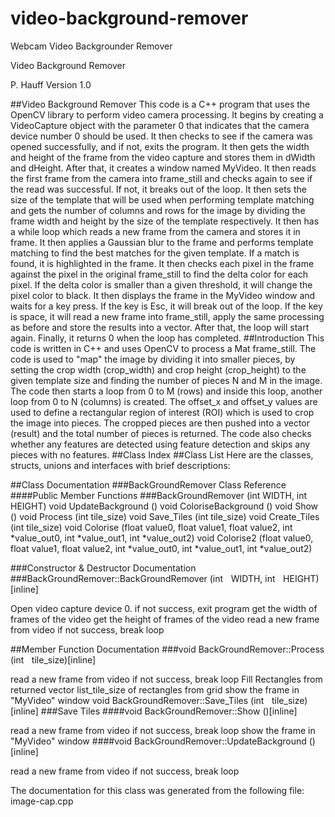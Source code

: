 # video-background-remover
Webcam Video Backgrounder Remover



Video Background Remover

P.  Hauff
Version  1.0

##Video Background Remover
This code is a C++ program that uses the OpenCV library to perform video camera processing. It begins by creating a VideoCapture object with the parameter 0 that indicates that the camera device number 0 should be used. It then checks to see if the camera was opened successfully, and if not, exits the program. It then gets the width and height of the frame from the video capture and stores them in dWidth and dHeight. After that, it creates a window named MyVideo.
It then reads the first frame from the camera into frame_still and checks again to see if the read was successful. If not, it breaks out of the loop. It then sets the size of the template that will be used when performing template matching and gets the number of columns and rows for the image by dividing the frame width and height by the size of the template respectively.
It then has a while loop which reads a new frame from the camera and stores it in frame. It then applies a Gaussian blur to the frame and performs template matching to find the best matches for the given template. If a match is found, it is highlighted in the frame. It then checks each pixel in the frame against the pixel in the original frame_still to find the delta color for each pixel. If the delta color is smaller than a given threshold, it will change the pixel color to black. It then displays the frame in the MyVideo window and waits for a key press. If the key is Esc, it will break out of the loop. If the key is space, it will read a new frame into frame_still, apply the same processing as before and store the results into a vector. After that, the loop will start again. Finally, it returns 0 when the loop has completed.
##Introduction
This code is written in C++ and uses OpenCV to process a Mat frame_still. The code is used to "map" the image by dividing it into smaller pieces, by setting the crop width (crop_width) and crop height (crop_height) to the given template size and finding the number of pieces N and M in the image. The code then starts a loop from 0 to M (rows) and inside this loop, another loop from 0 to N (columns) is created. The offset_x and offset_y values are used to define a rectangular region of interest (ROI) which is used to crop the image into pieces. The cropped pieces are then pushed into a vector (result) and the total number of pieces is returned. The code also checks whether any features are detected using feature detection and skips any pieces with no features. 
##Class Index
##Class List
Here are the classes, structs, unions and interfaces with brief descriptions:

##Class Documentation
###BackGroundRemover Class Reference
####Public Member Functions
###BackGroundRemover (int WIDTH, int HEIGHT)
void UpdateBackground ()
void ColoriseBackground ()
void Show ()
void Process (int tile_size)
void Save_Tiles (int tile_size)
void Create_Tiles (int tile_size)
void Colorise (float value0, float value1, float value2, int *value_out0, int *value_out1, int *value_out2)
void Colorise2 (float value0, float value1, float value2, int *value_out0, int *value_out1, int *value_out2)

###Constructor & Destructor Documentation
###BackGroundRemover::BackGroundRemover (int    WIDTH, int    HEIGHT)[inline]

Open video capture device 0.
if not success, exit program
get the width of frames of the video
get the height of frames of the video
read a new frame from video
if not success, break loop

##Member Function Documentation
###void BackGroundRemover::Process (int    tile_size)[inline]

read a new frame from video
if not success, break loop
Fill Rectangles from returned vector list_tile_size of rectangles from grid
show the frame in "MyVideo" window
void BackGroundRemover::Save_Tiles (int    tile_size)[inline]
###Save Tiles 
####void BackGroundRemover::Show ()[inline]

read a new frame from video
if not success, break loop
show the frame in "MyVideo" window
####void BackGroundRemover::UpdateBackground ()[inline]

read a new frame from video
if not success, break loop

The documentation for this class was generated from the following file:
image-cap.cpp

